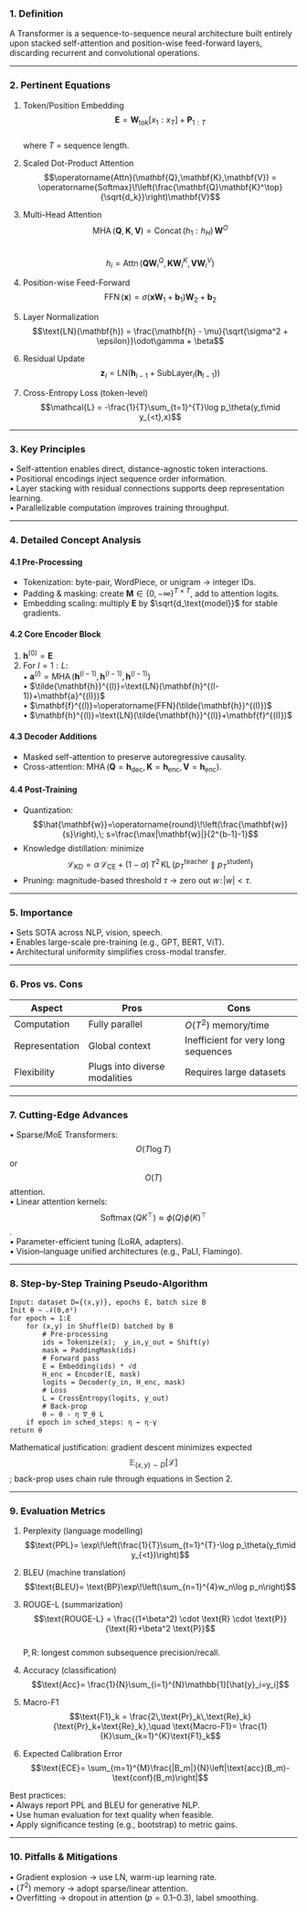 ### 1. Definition  
A Transformer is a sequence-to-sequence neural architecture built entirely upon stacked self-attention and position-wise feed-forward layers, discarding recurrent and convolutional operations.

---

### 2. Pertinent Equations  

1. Token/Position Embedding  
   $$\mathbf{E} = \mathbf{W}_\text{tok}[x_1{:}x_T] + \mathbf{P}_{1{:}T}$$  
   where $T$ = sequence length.

2. Scaled Dot-Product Attention  
   $$\operatorname{Attn}(\mathbf{Q},\mathbf{K},\mathbf{V}) = \operatorname{Softmax}\!\left(\frac{\mathbf{Q}\mathbf{K}^\top}{\sqrt{d_k}}\right)\mathbf{V}$$

3. Multi-Head Attention  
   $$\operatorname{MHA}(\mathbf{Q},\mathbf{K},\mathbf{V}) = \operatorname{Concat}(h_1{:}h_H)\, \mathbf{W}^O$$  
   $$h_i = \operatorname{Attn}(\mathbf{Q}\mathbf{W}_i^Q,\mathbf{K}\mathbf{W}_i^K,\mathbf{V}\mathbf{W}_i^V)$$

4. Position-wise Feed-Forward  
   $$\operatorname{FFN}(\mathbf{x}) = \sigma(\mathbf{x}\mathbf{W}_1 + \mathbf{b}_1)\mathbf{W}_2 + \mathbf{b}_2$$

5. Layer Normalization  
   $$\text{LN}(\mathbf{h}) = \frac{\mathbf{h} - \mu}{\sqrt{\sigma^2 + \epsilon}}\odot\gamma + \beta$$

6. Residual Update  
   $$\mathbf{z}_{l} = \text{LN}(\mathbf{h}_{l-1} + \operatorname{SubLayer}_l(\mathbf{h}_{l-1}))$$

7. Cross-Entropy Loss (token-level)  
   $$\mathcal{L} = -\frac{1}{T}\sum_{t=1}^{T}\log p_\theta(y_t\mid y_{<t},x)$$

---

### 3. Key Principles  
• Self-attention enables direct, distance-agnostic token interactions.  
• Positional encodings inject sequence order information.  
• Layer stacking with residual connections supports deep representation learning.  
• Parallelizable computation improves training throughput.

---

### 4. Detailed Concept Analysis  

#### 4.1 Pre-Processing  
- Tokenization: byte-pair, WordPiece, or unigram → integer IDs.  
- Padding & masking: create $\mathbf{M}\in\{0,-\infty\}^{T{\times}T}$, add to attention logits.  
- Embedding scaling: multiply $\mathbf{E}$ by $\sqrt{d_\text{model}}$ for stable gradients.

#### 4.2 Core Encoder Block  
1. $\mathbf{h}^{(0)}=\mathbf{E}$  
2. For $l=1{:}L$:  
   • $\mathbf{a}^{(l)}=\operatorname{MHA}(\mathbf{h}^{(l-1)},\mathbf{h}^{(l-1)},\mathbf{h}^{(l-1)})$  
   • $\tilde{\mathbf{h}}^{(l)}=\text{LN}(\mathbf{h}^{(l-1)}+\mathbf{a}^{(l)})$  
   • $\mathbf{f}^{(l)}=\operatorname{FFN}(\tilde{\mathbf{h}}^{(l)})$  
   • $\mathbf{h}^{(l)}=\text{LN}(\tilde{\mathbf{h}}^{(l)}+\mathbf{f}^{(l)})$  

#### 4.3 Decoder Additions  
- Masked self-attention to preserve autoregressive causality.  
- Cross-attention: $\operatorname{MHA}(\mathbf{Q}=\mathbf{h}_\text{dec},\mathbf{K}=\mathbf{h}_\text{enc},\mathbf{V}=\mathbf{h}_\text{enc})$.

#### 4.4 Post-Training  
- Quantization: $$\hat{\mathbf{w}}=\operatorname{round}\!\left(\frac{\mathbf{w}}{s}\right),\; s=\frac{\max|\mathbf{w}|}{2^{b-1}-1}$$  
- Knowledge distillation: minimize $$\mathcal{L}_\text{KD}= \alpha\,\mathcal{L}_\text{CE} + (1-\alpha)\,T^2\,\operatorname{KL}(p_T^{\text{teacher}}\parallel p_T^{\text{student}})$$  
- Pruning: magnitude-based threshold $\tau$ → zero out $w\!:\!|w|<\tau$.

---

### 5. Importance  
• Sets SOTA across NLP, vision, speech.  
• Enables large-scale pre-training (e.g., GPT, BERT, ViT).  
• Architectural uniformity simplifies cross-modal transfer.

---

### 6. Pros vs. Cons  

| Aspect | Pros | Cons |
|---|---|---|
| Computation | Fully parallel | $O(T^2)$ memory/time |
| Representation | Global context | Inefficient for very long sequences |
| Flexibility | Plugs into diverse modalities | Requires large datasets |

---

### 7. Cutting-Edge Advances  
• Sparse/MoE Transformers: $$O(T\log T)$$ or $$O(T)$$ attention.  
• Linear attention kernels: $$\operatorname{Softmax}(QK^\top)\approx\phi(Q)\phi(K)^\top$$.  
• Parameter-efficient tuning (LoRA, adapters).  
• Vision–language unified architectures (e.g., PaLI, Flamingo).  

---

### 8. Step-by-Step Training Pseudo-Algorithm  

```
Input: dataset D={(x,y)}, epochs E, batch size B
Init θ ~ 𝒩(0,σ²)
for epoch = 1:E
    for (x,y) in Shuffle(D) batched by B
        # Pre-processing
        ids = Tokenize(x);  y_in,y_out = Shift(y)
        mask = PaddingMask(ids)
        # Forward pass
        E = Embedding(ids) * √d
        H_enc = Encoder(E, mask)
        logits = Decoder(y_in, H_enc, mask)
        # Loss
        L = CrossEntropy(logits, y_out)
        # Back-prop
        θ ← θ - η ∇_θ L
    if epoch in sched_steps: η ← η·γ
return θ
```

Mathematical justification: gradient descent minimizes expected $$\mathbb{E}_{(x,y)\sim D}[\mathcal{L}]$$; back-prop uses chain rule through equations in Section 2.

---

### 9. Evaluation Metrics  

1. Perplexity (language modelling)  
   $$\text{PPL}= \exp\!\left(\frac{1}{T}\sum_{t=1}^{T}-\log p_\theta(y_t\mid y_{<t})\right)$$  

2. BLEU (machine translation)  
   $$\text{BLEU}= \text{BP}\exp\!\left(\sum_{n=1}^{4}w_n\log p_n\right)$$  

3. ROUGE-L (summarization)  
   $$\text{ROUGE-L} = \frac{(1+\beta^2) \cdot \text{R} \cdot \text{P}}{\text{R}+\beta^2 \text{P}}$$  
   $\text{P},\text{R}$: longest common subsequence precision/recall.

4. Accuracy (classification)  
   $$\text{Acc}= \frac{1}{N}\sum_{i=1}^{N}\mathbb{1}[\hat{y}_i=y_i]$$  

5. Macro-F1  
   $$\text{F1}_k = \frac{2\,\text{Pr}_k\,\text{Re}_k}{\text{Pr}_k+\text{Re}_k},\quad \text{Macro-F1}= \frac{1}{K}\sum_{k=1}^{K}\text{F1}_k$$  

6. Expected Calibration Error  
   $$\text{ECE}= \sum_{m=1}^{M}\frac{|B_m|}{N}\left|\text{acc}(B_m)-\text{conf}(B_m)\right|$$  

Best practices:  
• Always report $\text{PPL}$ and BLEU for generative NLP.  
• Use human evaluation for text quality when feasible.  
• Apply significance testing (e.g., bootstrap) to metric gains.

---

### 10. Pitfalls & Mitigations  
• Gradient explosion → use $\text{LN}$, warm-up learning rate.  
• $(T^2)$ memory → adopt sparse/linear attention.  
• Overfitting → dropout in attention ($p=0.1$–$0.3$), label smoothing.